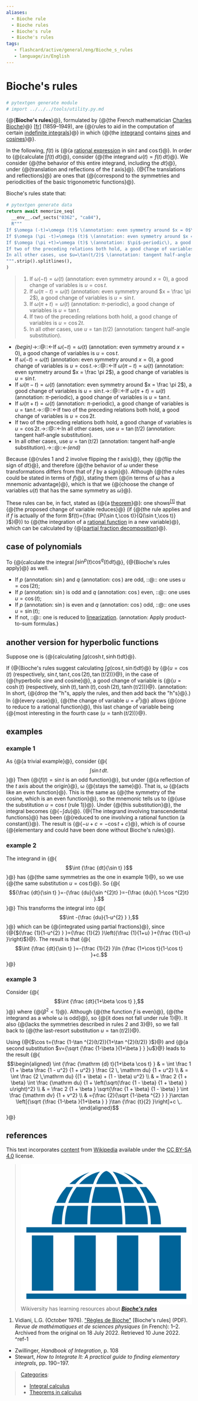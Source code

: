 ```yaml
---
aliases:
  - Bioche rule
  - Bioche rules
  - Bioche's rule
  - Bioche's rules
tags:
   - flashcard/active/general/eng/Bioche_s_rules
   - language/in/English
---
```


# Bioche's rules

```Python
# pytextgen generate module
# import ../../../tools/utility.py.md
```

<!-- | ![](../../archives/Wikimedia%20Commons/Text%20document%20with%20red%20question%20mark.svg) | This article includes a [list of references](https://en.wikipedia.org/wiki/Wikipedia:Citing%20sources), [related reading](https://en.wikipedia.org/wiki/Wikipedia:Further%20reading), or [external links](https://en.wikipedia.org/wiki/Wikipedia:External%20links), __but its sources remain unclear because it lacks [inline citations](https://en.wikipedia.org/wiki/Wikipedia:Citing%20sources#Inline_citations)__. Please help [improve](https://en.wikipedia.org/wiki/Wikipedia:WikiProject%20Reliability) this article by [introducing](https://en.wikipedia.org/wiki/Wikipedia:When%20to%20cite) more precise citations. _\(June 2022\)__\([Learn how and when to remove this message](https://en.wikipedia.org/wiki/Help:Maintenance%20template%20removal)\)_ | -->

{@{__Bioche's rules__}@}, formulated by {@{the French mathematician [Charles Bioche](Charles%20Bioche.md)}@} \[[fr](fr_Charles%20Bioche.md)\] \(1859–1949\), are {@{rules to aid in the computation of certain [indefinite integrals](indefinite%20integral.md)}@} in which {@{the [integrand](integrand.md#terminology%20and%20notation) contains [sines](sine.md) and [cosines](cosine.md)}@}. <!--SR:!2025-07-30,18,329!2025-07-29,17,329!2025-07-30,18,329!2025-07-29,17,329-->

In the following, $f(t)$ is {@{a [rational expression](rational%20function.md) in $\sin t$ and $\cos t$}@}. In order to {@{calculate $\int f(t)\,dt$}@}, consider {@{the integrand $\omega (t)=f(t)\,dt$}@}. We consider {@{the behavior of this entire integrand, including the $dt$}@}, under {@{translation and reflections of the _t_ axis}@}. {@{The translations and reflections}@} are ones that {@{correspond to the symmetries and periodicities of the basic trigonometric functions}@}. <!--SR:!2026-12-26,688,330!2028-08-09,1165,350!2025-07-28,16,329!2025-07-29,17,329!2025-07-30,18,329!2025-07-29,17,329!2025-07-30,18,329-->

Bioche's rules state that:

```Python
# pytextgen generate data
return await memorize_seq(
  __env__.cwf_sects("0362", "ca84"),
  R"""
If $\omega (-t)=\omega (t)$ \(annotation: even symmetry around $x = 0$\), a good change of variables is $u=\cos t$.
If $\omega (\pi -t)=\omega (t)$ \(annotation: even symmetry around $x = \frac \pi 2$\), a good change of variables is $u=\sin t$.
If $\omega (\pi +t)=\omega (t)$ \(annotation: $\pi$-periodic\), a good change of variables is $u=\tan t$.
If two of the preceding relations both hold, a good change of variables is $u=\cos 2t$.
In all other cases, use $u=\tan(t/2)$ \(annotation: tangent half-angle substitution\).
""".strip().splitlines(),
)
```

<!--pytextgen generate section="0362"--><!-- The following content is generated at 2025-07-05T20:07:58.018509+08:00. Any edits will be overridden! -->

> 1. If $\omega (-t)=\omega (t)$ \(annotation: even symmetry around $x = 0$\), a good change of variables is $u=\cos t$.
> 2. If $\omega (\pi -t)=\omega (t)$ \(annotation: even symmetry around $x = \frac \pi 2$\), a good change of variables is $u=\sin t$.
> 3. If $\omega (\pi +t)=\omega (t)$ \(annotation: $\pi$-periodic\), a good change of variables is $u=\tan t$.
> 4. If two of the preceding relations both hold, a good change of variables is $u=\cos 2t$.
> 5. In all other cases, use $u=\tan(t/2)$ \(annotation: tangent half-angle substitution\).

<!--/pytextgen-->

<!--pytextgen generate section="ca84"--><!-- The following content is generated at 2025-07-05T20:07:58.075023+08:00. Any edits will be overridden! -->

- _(begin)_→::@::←If $\omega (-t)=\omega (t)$ \(annotation: even symmetry around $x = 0$\), a good change of variables is $u=\cos t$. <!--SR:!2026-03-10,392,270!2025-07-14,285,330-->
- If $\omega (-t)=\omega (t)$ \(annotation: even symmetry around $x = 0$\), a good change of variables is $u=\cos t$.→::@::←If $\omega (\pi -t)=\omega (t)$ \(annotation: even symmetry around $x = \frac \pi 2$\), a good change of variables is $u=\sin t$. <!--SR:!2027-02-13,677,290!2027-08-18,846,310-->
- If $\omega (\pi -t)=\omega (t)$ \(annotation: even symmetry around $x = \frac \pi 2$\), a good change of variables is $u=\sin t$.→::@::←If $\omega (\pi +t)=\omega (t)$ \(annotation: $\pi$-periodic\), a good change of variables is $u=\tan t$. <!--SR:!2026-11-29,601,310!2025-11-26,223,290-->
- If $\omega (\pi +t)=\omega (t)$ \(annotation: $\pi$-periodic\), a good change of variables is $u=\tan t$.→::@::←If two of the preceding relations both hold, a good change of variables is $u=\cos 2t$. <!--SR:!2025-12-09,347,290!2025-07-18,288,330-->
- If two of the preceding relations both hold, a good change of variables is $u=\cos 2t$.→::@::←In all other cases, use $u=\tan(t/2)$ \(annotation: tangent half-angle substitution\). <!--SR:!2027-10-18,902,330!2025-12-18,351,290-->
- In all other cases, use $u=\tan(t/2)$ \(annotation: tangent half-angle substitution\).→::@::←_(end)_ <!--SR:!2027-09-14,892,330!2026-11-18,607,310-->

<!--/pytextgen-->

Because {@{rules 1 and 2 involve flipping the _t_ axis}@}, they {@{flip the sign of _dt_}@}, and therefore {@{the behavior of _ω_ under these transformations differs from that of _ƒ_ by a sign}@}. Although {@{the rules could be stated in terms of _ƒ_}@}, stating them {@{in terms of _ω_ has a mnemonic advantage}@}, which is that we {@{choose the change of variables _u_\(_t_\) that has the same symmetry as _ω_}@}. <!--SR:!2025-07-30,18,329!2025-07-29,17,329!2025-07-29,17,329!2025-07-30,18,329!2025-07-30,18,329!2025-07-30,18,329-->

These rules can be, in fact, stated as {@{a [theorem](theorem.md)}@}: one shows<sup>[\[1\]](#^ref-1)</sup> that {@{the proposed change of variable reduces}@} \(if {@{the rule applies and if _f_ is actually of the form $f(t)={\frac {P(\sin t,\cos t)}{Q(\sin t,\cos t)} }$}@}\) to {@{the integration of a [rational function](rational%20function.md) in a new variable}@}, which can be calculated by {@{[partial fraction decomposition](partial%20fraction%20decomposition.md)}@}. <!--SR:!2025-07-30,18,329!2025-07-29,17,329!2025-07-29,17,329!2025-07-30,18,329!2025-07-30,18,329-->

## case of polynomials

To {@{calculate the integral $\int \sin ^{p}(t)\cos ^{q}(t)dt$}@}, {@{Bioche's rules apply}@} as well. <!--SR:!2025-07-30,18,329!2025-07-30,18,329-->

- If _p_ \(annotation: $\sin$\) and _q_ \(annotation: $\cos$\) are odd, ::@:: one uses $u=\cos(2t)$; <!--SR:!2025-07-30,18,329!2025-07-28,16,329-->
- If _p_ \(annotation: $\sin$\) is odd and _q_ \(annotation: $\cos$\) even, ::@:: one uses $u=\cos(t)$; <!--SR:!2025-07-30,18,329!2025-07-30,18,329-->
- If _p_ \(annotation: $\sin$\) is even and _q_ \(annotation: $\cos$\) odd, ::@:: one uses $u=\sin(t)$; <!--SR:!2025-07-29,17,329!2025-07-29,17,329-->
- If not, ::@:: one is reduced to [linearization](linearization.md). \(annotation: Apply product-to-sum formulas.\) <!--SR:!2025-07-30,18,329!2025-07-29,17,329-->

## another version for hyperbolic functions

Suppose one is {@{calculating $\int g(\cosh t,\sinh t)dt$}@}. <!--SR:!2025-07-30,18,329-->

If {@{Bioche's rules suggest calculating $\int g(\cos t,\sin t)dt$}@} by {@{$u=\cos(t)$ \(respectively, $\sin t,\tan t,\cos(2t),\tan(t/2)$\)}@}, in the case of {@{hyperbolic sine and cosine}@}, a good change of variable is {@{$u=\cosh(t)$ \(respectively, $\sinh(t),\tanh(t),\cosh(2t),\tanh(t/2)$\)}@}. \(annotation: In short, {@{drop the "h"s, apply the rules, and then add back the "h"s}@}.\) In {@{every case}@}, {@{the change of variable $u=e^{t}$}@} allows {@{one to reduce to a rational function}@}, this last change of variable being {@{most interesting in the fourth case \($u=\tanh(t/2)$\)}@}. <!--SR:!2025-07-30,18,329!2025-07-30,18,329!2025-07-30,18,329!2025-07-29,17,329!2025-07-30,18,329!2025-07-30,18,329!2025-07-30,18,329!2025-07-29,17,329!2025-07-29,17,329-->

## examples

### example 1

As {@{a trivial example}@}, consider {@{$$\int \sin t\,dt.$$}@} Then {@{$f(t)=\sin t$ is an odd function}@}, but under {@{a reflection of the _t_ axis about the origin}@}, ω {@{stays the same}@}. That is, ω {@{acts like an even function}@}. This is the same as {@{the symmetry of the cosine, which is an even function}@}, so the mnemonic tells us to {@{use the substitution $u=\cos t$ \(rule 1\)}@}. Under {@{this substitution}@}, the integral becomes {@{$-\int du$}@}. {@{The integrand involving transcendental functions}@} has been {@{reduced to one involving a rational function \(a constant\)}@}. The result is {@{$-u+c=-\cos t+c$}@}, which is of course {@{elementary and could have been done without Bioche's rules}@}. <!--SR:!2025-07-30,18,329!2025-07-30,18,329!2025-07-30,18,329!2025-07-29,17,329!2025-07-29,17,329!2025-07-30,18,329!2025-07-29,17,329!2025-07-29,17,329!2025-07-30,18,329!2025-07-30,18,329!2025-07-29,17,329!2025-07-29,17,329!2025-07-30,18,329!2025-07-30,18,329-->

### example 2

The integrand in {@{$$\int {\frac {dt}{\sin t} }$$}@} has {@{the same symmetries as the one in example 1}@}, so we use {@{the same substitution $u=\cos t$}@}. So {@{$${\frac {dt}{\sin t} }=-{\frac {du}{\sin ^{2}t} }=-{\frac {du}{\ 1-\cos ^{2}t} }.$$}@} This transforms the integral into {@{$$\int -{\frac {du}{1-u^{2} } },$$}@} which can be {@{integrated using partial fractions}@}, since {@{${\frac {1}{1-u^{2} } }={\frac {1}{2} }\left({\frac {1}{1+u} }+{\frac {1}{1-u} }\right)$}@}. The result is that {@{$$\int {\frac {dt}{\sin t} }=-{\frac {1}{2} }\ln {\frac {1+\cos t}{1-\cos t} }+c.$$}@} <!--SR:!2025-07-30,18,329!2025-07-30,18,329!2025-07-29,17,329!2025-07-28,16,329!2025-07-29,17,329!2025-07-30,18,329!2025-07-29,17,329!2025-07-30,18,329-->

### example 3

Consider {@{$$\int {\frac {dt}{1+\beta \cos t} },$$}@} where {@{$\beta ^{2}<1$}@}. Although {@{the function _f_ is even}@}, {@{the integrand as a whole ω is odd}@}, so {@{it does not fall under rule 1}@}. It also {@{lacks the symmetries described in rules 2 and 3}@}, so we fall back to {@{the last-resort substitution $u=\tan(t/2)$}@}. <!--SR:!2025-07-30,18,329!2025-07-30,18,329!2025-07-30,18,329!2025-07-30,18,329!2025-07-29,17,329!2025-07-29,17,329!2025-07-29,17,329-->

Using {@{$\cos t={\frac {1-\tan ^{2}(t/2)}{1+\tan ^{2}(t/2)} }$}@} and {@{a second substitution $v={\sqrt {\frac {1-\beta }{1+\beta } } }u$}@} leads to the result {@{$$\begin{aligned} \int {\frac {\mathrm {d} t}{1+\beta \cos t} } & = \int \frac 1 {1 + \beta \frac {1 - u^2} {1 + u^2} } \frac {2 \, \mathrm du} {1 + u^2} \\ & = \int \frac {2 \,\mathrm du} {(1 + \beta) + (1 - \beta) u^2} \\ & = \frac 2 {1 + \beta} \int \frac {\mathrm du} {1 + \left(\sqrt{\frac {1 - \beta} {1 + \beta} } u\right)^2} \\ & = \frac 2 {1 + \beta } \sqrt{\frac {1 + \beta} {1 - \beta} } \int \frac {\mathrm dv} {1 + v^2} \\ & ={\frac {2}{\sqrt {1-\beta ^{2} } } }\arctan \left[{\sqrt {\frac {1-\beta }{1+\beta } } }\tan {\frac {t}{2} }\right]+c \,. \end{aligned}$$}@} <!--SR:!2025-07-30,18,329!2025-07-24,12,309!2025-07-29,17,309-->

## references

This text incorporates [content](https://en.wikipedia.org/wiki/Bioche's_rules) from [Wikipedia](Wikipedia.md) available under the [CC BY-SA 4.0](https://creativecommons.org/licenses/by-sa/4.0/) license.

> ![Wikiversity logo](../../archives/Wikimedia%20Commons/Wikiversity%20logo%202017.svg) Wikiversity has learning resources about ___[Bioche's rules](https://en.wikiversity.org/wiki/Bioche%27s%20rules)___

1. <a id="CITEREFVidiani1976"></a> Vidiani, L.G. \(October 1976\). ["Règles de Bioche"](https://web.archive.org/web/20220718014842/http://www.georges-vidiani.com/wp-content/uploads/2016/09/Bioche-MP-Octobre-19760001.pdf) \[Bioche's rules\] \(PDF\). _Revue de mathématiques et de sciences physiques_ \(in French\): 1–2. Archived from the original on 18 July 2022. Retrieved 10 June 2022. <a id="^ref-1"></a>^ref-1

- Zwillinger, _Handbook of Integration_, p. 108
- Stewart, _How to Integrate It: A practical guide to finding elementary integrals_, pp. 190−197.

> [Categories](https://en.wikipedia.org/wiki/Help:Category):
>
> - [Integral calculus](https://en.wikipedia.org/wiki/Category:Integral%20calculus)
> - [Theorems in calculus](https://en.wikipedia.org/wiki/Category:Theorems%20in%20calculus)
